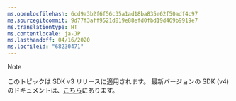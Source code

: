 ```yaml
---
ms.openlocfilehash: 6cd9a3b2f6f56c35a1ad18ba835e62f50adf4c97
ms.sourcegitcommit: 9d77f3aff9521d819e88efd0fbd19d469b9919e7
ms.translationtype: HT
ms.contentlocale: ja-JP
ms.lasthandoff: 04/16/2020
ms.locfileid: "68230471"
---
```

> [!NOTE]  
> このトピックは SDK v3 リリースに適用されます。 最新バージョンの SDK (v4) のドキュメントは、[こちら](https://docs.microsoft.com/azure/bot-service/?view=azure-bot-service-4.0)にあります。 

